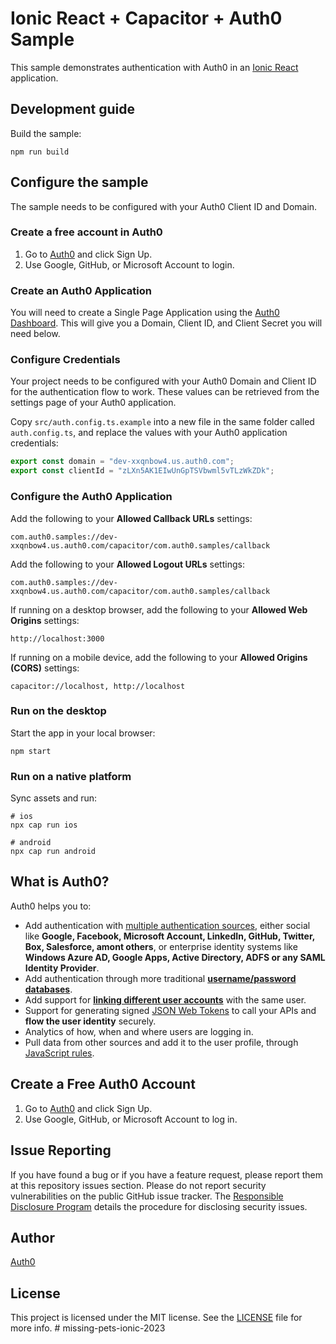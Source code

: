# Ionic React + Capacitor + Auth0 Sample

This sample demonstrates authentication with Auth0 in an [Ionic React](https://ionicframework.com/react) application.

## Development guide

Build the sample:

```
npm run build
```

## Configure the sample

The sample needs to be configured with your Auth0 Client ID and Domain.

### Create a free account in Auth0

1. Go to [Auth0](https://auth0.com) and click Sign Up.
2. Use Google, GitHub, or Microsoft Account to login.

### Create an Auth0 Application

You will need to create a Single Page Application using the [Auth0 Dashboard](https://manage.auth0.com). This will give you a Domain, Client ID, and Client Secret you will need below.

### Configure Credentials

Your project needs to be configured with your Auth0 Domain and Client ID for the authentication flow to work. These values can be retrieved from the settings page of your Auth0 application.

Copy `src/auth.config.ts.example` into a new file in the same folder called `auth.config.ts`, and replace the values with your Auth0 application credentials:

```js
export const domain = "dev-xxqnbow4.us.auth0.com";
export const clientId = "zLXn5AK1EIwUnGpTSVbwml5vTLzWkZDk";
```

### Configure the Auth0 Application

Add the following to your **Allowed Callback URLs** settings:

```text
com.auth0.samples://dev-xxqnbow4.us.auth0.com/capacitor/com.auth0.samples/callback
```

Add the following to your **Allowed Logout URLs** settings:

```text
com.auth0.samples://dev-xxqnbow4.us.auth0.com/capacitor/com.auth0.samples/callback
```

If running on a desktop browser, add the following to your **Allowed Web Origins** settings:

```
http://localhost:3000
```

If running on a mobile device, add the following to your **Allowed Origins (CORS)** settings:

```
capacitor://localhost, http://localhost
```

### Run on the desktop

Start the app in your local browser:

```
npm start
```

### Run on a native platform

Sync assets and run:

```
# ios
npx cap run ios

# android
npx cap run android
```

## What is Auth0?

Auth0 helps you to:

- Add authentication with [multiple authentication sources](https://docs.auth0.com/identityproviders), either social like **Google, Facebook, Microsoft Account, LinkedIn, GitHub, Twitter, Box, Salesforce, amont others**, or enterprise identity systems like **Windows Azure AD, Google Apps, Active Directory, ADFS or any SAML Identity Provider**.
- Add authentication through more traditional **[username/password databases](https://docs.auth0.com/mysql-connection-tutorial)**.
- Add support for **[linking different user accounts](https://docs.auth0.com/link-accounts)** with the same user.
- Support for generating signed [JSON Web Tokens](https://docs.auth0.com/jwt) to call your APIs and **flow the user identity** securely.
- Analytics of how, when and where users are logging in.
- Pull data from other sources and add it to the user profile, through [JavaScript rules](https://docs.auth0.com/rules).

## Create a Free Auth0 Account

1. Go to [Auth0](https://auth0.com) and click Sign Up.
2. Use Google, GitHub, or Microsoft Account to log in.

## Issue Reporting

If you have found a bug or if you have a feature request, please report them at this repository issues section. Please do not report security vulnerabilities on the public GitHub issue tracker. The [Responsible Disclosure Program](https://auth0.com/whitehat) details the procedure for disclosing security issues.

## Author

[Auth0](https://auth0.com)

## License

This project is licensed under the MIT license. See the [LICENSE](LICENSE) file for more info.
#   m i s s i n g - p e t s - i o n i c - 2 0 2 3  
 